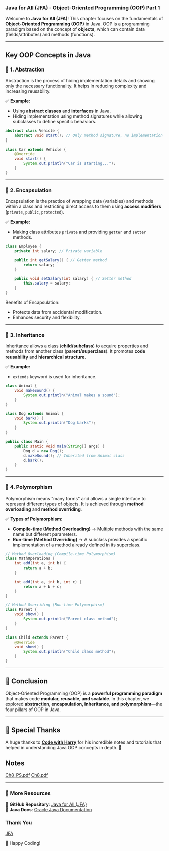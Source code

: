 
### **Java for All (JFA) - Object-Oriented Programming (OOP) Part 1**  

Welcome to **Java for All (JFA)**! This chapter focuses on the fundamentals of **Object-Oriented Programming (OOP)** in Java. OOP is a programming paradigm based on the concept of **objects**, which can contain data (fields/attributes) and methods (functions).  

---

## **Key OOP Concepts in Java**  

### 🔹 **1. Abstraction**  
Abstraction is the process of hiding implementation details and showing only the necessary functionality. It helps in reducing complexity and increasing reusability.  

✅ **Example:**  
- Using **abstract classes** and **interfaces** in Java.  
- Hiding implementation using method signatures while allowing subclasses to define specific behaviors.  

```java
abstract class Vehicle {
    abstract void start(); // Only method signature, no implementation
}

class Car extends Vehicle {
    @Override
    void start() {
        System.out.println("Car is starting...");
    }
}
```

---

### 🔹 **2. Encapsulation**  
Encapsulation is the practice of wrapping data (variables) and methods within a class and restricting direct access to them using **access modifiers** (`private`, `public`, `protected`).  

✅ **Example:**  
- Making class attributes `private` and providing `getter` and `setter` methods.  

```java
class Employee {
    private int salary; // Private variable

    public int getSalary() { // Getter method
        return salary;
    }

    public void setSalary(int salary) { // Setter method
        this.salary = salary;
    }
}
```

Benefits of Encapsulation:
- Protects data from accidental modification.
- Enhances security and flexibility.

---

### 🔹 **3. Inheritance**  
Inheritance allows a class (**child/subclass**) to acquire properties and methods from another class (**parent/superclass**). It promotes **code reusability** and **hierarchical structure**.  

✅ **Example:**  
- `extends` keyword is used for inheritance.  

```java
class Animal {
    void makeSound() {
        System.out.println("Animal makes a sound");
    }
}

class Dog extends Animal {
    void bark() {
        System.out.println("Dog barks");
    }
}

public class Main {
    public static void main(String[] args) {
        Dog d = new Dog();
        d.makeSound(); // Inherited from Animal class
        d.bark();
    }
}
```

---

### 🔹 **4. Polymorphism**  
Polymorphism means "many forms" and allows a single interface to represent different types of objects. It is achieved through **method overloading** and **method overriding**.  

✅ **Types of Polymorphism:**  
- **Compile-time (Method Overloading)** → Multiple methods with the same name but different parameters.  
- **Run-time (Method Overriding)** → A subclass provides a specific implementation of a method already defined in its superclass.  

```java
// Method Overloading (Compile-time Polymorphism)
class MathOperations {
    int add(int a, int b) {
        return a + b;
    }

    int add(int a, int b, int c) {
        return a + b + c;
    }
}

// Method Overriding (Run-time Polymorphism)
class Parent {
    void show() {
        System.out.println("Parent class method");
    }
}

class Child extends Parent {
    @Override
    void show() {
        System.out.println("Child class method");
    }
}
```

---

## **📌 Conclusion**  
Object-Oriented Programming (OOP) is a **powerful programming paradigm** that makes code **modular, reusable, and scalable**. In this chapter, we explored **abstraction, encapsulation, inheritance, and polymorphism**—the four pillars of OOP in Java.

---

## **🙏 Special Thanks**  
A huge thanks to **[Code with Harry](https://www.codewithharry.com/)** for his incredible notes and tutorials that helped in understanding Java OOP concepts in depth. 🎯  

## **Notes**

[Ch8_PS.pdf](https://github.com/user-attachments/files/18749577/Ch8_PS.pdf)
[Ch8.pdf](https://github.com/user-attachments/files/18749576/Ch8.pdf)


---

### 🔗 **More Resources**
📂 **GitHub Repository**: [Java for All (JFA)](https://github.com/abhinandan2540/JFA)  
📘 **Java Docs**: [Oracle Java Documentation](https://docs.oracle.com/en/java/)  

### Thank You
[JFA](https://github.com/abhinandan2540/JFA)

🚀 Happy Coding!  
